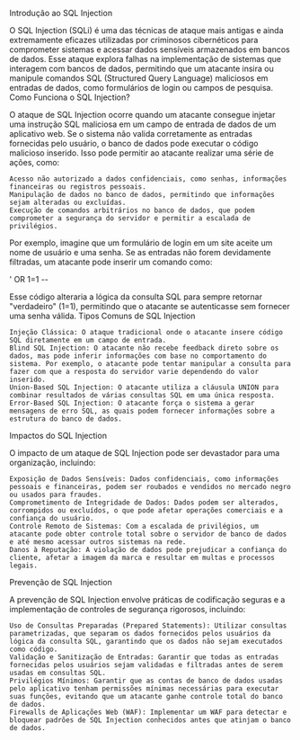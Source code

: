 Introdução ao SQL Injection

O SQL Injection (SQLi) é uma das técnicas de ataque mais antigas e ainda extremamente eficazes utilizadas por criminosos cibernéticos para comprometer sistemas e acessar dados sensíveis armazenados em bancos de dados. Esse ataque explora falhas na implementação de sistemas que interagem com bancos de dados, permitindo que um atacante insira ou manipule comandos SQL (Structured Query Language) maliciosos em entradas de dados, como formulários de login ou campos de pesquisa.
Como Funciona o SQL Injection?

O ataque de SQL Injection ocorre quando um atacante consegue injetar uma instrução SQL maliciosa em um campo de entrada de dados de um aplicativo web. Se o sistema não valida corretamente as entradas fornecidas pelo usuário, o banco de dados pode executar o código malicioso inserido. Isso pode permitir ao atacante realizar uma série de ações, como:

    Acesso não autorizado a dados confidenciais, como senhas, informações financeiras ou registros pessoais.
    Manipulação de dados no banco de dados, permitindo que informações sejam alteradas ou excluídas.
    Execução de comandos arbitrários no banco de dados, que podem comprometer a segurança do servidor e permitir a escalada de privilégios.

Por exemplo, imagine que um formulário de login em um site aceite um nome de usuário e uma senha. Se as entradas não forem devidamente filtradas, um atacante pode inserir um comando como:

' OR 1=1 --

Esse código alteraria a lógica da consulta SQL para sempre retornar "verdadeiro" (1=1), permitindo que o atacante se autenticasse sem fornecer uma senha válida.
Tipos Comuns de SQL Injection

    Injeção Clássica: O ataque tradicional onde o atacante insere código SQL diretamente em um campo de entrada.
    Blind SQL Injection: O atacante não recebe feedback direto sobre os dados, mas pode inferir informações com base no comportamento do sistema. Por exemplo, o atacante pode tentar manipular a consulta para fazer com que a resposta do servidor varie dependendo do valor inserido.
    Union-Based SQL Injection: O atacante utiliza a cláusula UNION para combinar resultados de várias consultas SQL em uma única resposta.
    Error-Based SQL Injection: O atacante força o sistema a gerar mensagens de erro SQL, as quais podem fornecer informações sobre a estrutura do banco de dados.

Impactos do SQL Injection

O impacto de um ataque de SQL Injection pode ser devastador para uma organização, incluindo:

    Exposição de Dados Sensíveis: Dados confidenciais, como informações pessoais e financeiras, podem ser roubados e vendidos no mercado negro ou usados para fraudes.
    Comprometimento de Integridade de Dados: Dados podem ser alterados, corrompidos ou excluídos, o que pode afetar operações comerciais e a confiança do usuário.
    Controle Remoto de Sistemas: Com a escalada de privilégios, um atacante pode obter controle total sobre o servidor de banco de dados e até mesmo acessar outros sistemas na rede.
    Danos à Reputação: A violação de dados pode prejudicar a confiança do cliente, afetar a imagem da marca e resultar em multas e processos legais.

Prevenção de SQL Injection

A prevenção de SQL Injection envolve práticas de codificação seguras e a implementação de controles de segurança rigorosos, incluindo:

    Uso de Consultas Preparadas (Prepared Statements): Utilizar consultas parametrizadas, que separam os dados fornecidos pelos usuários da lógica da consulta SQL, garantindo que os dados não sejam executados como código.
    Validação e Sanitização de Entradas: Garantir que todas as entradas fornecidas pelos usuários sejam validadas e filtradas antes de serem usadas em consultas SQL.
    Privilégios Mínimos: Garantir que as contas de banco de dados usadas pelo aplicativo tenham permissões mínimas necessárias para executar suas funções, evitando que um atacante ganhe controle total do banco de dados.
    Firewalls de Aplicações Web (WAF): Implementar um WAF para detectar e bloquear padrões de SQL Injection conhecidos antes que atinjam o banco de dados.